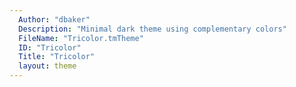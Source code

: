 ```yaml
---
  Author: "dbaker"
  Description: "Minimal dark theme using complementary colors"
  FileName: "Tricolor.tmTheme"
  ID: "Tricolor"
  Title: "Tricolor"
  layout: theme
---
```

  